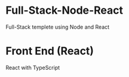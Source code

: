 # Full-Stack-Node-React

Full-Stack templete using Node and React

# Front End (React)

React with TypeScript
